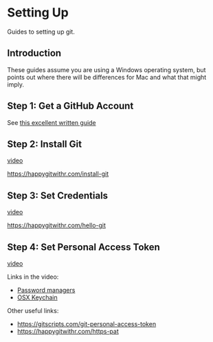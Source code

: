 # Setting Up  
Guides to setting up git. 

## Introduction
These guides assume you are using a Windows operating system, but points out where there will be differences for Mac and what that might imply.

## Step 1: Get a GitHub Account
See [this excellent written guide](https://happygitwithr.com/github-acct)

## Step 2: Install Git
[video](https://emckclac-my.sharepoint.com/:v:/g/personal/k1076631_kcl_ac_uk/EaPS1W05FYBIu7sxxUFHL00BUHxOUIxDUBVRBI9H_cCwdg?e=ZNisr9)

https://happygitwithr.com/install-git

## Step 3: Set Credentials
[video](https://emckclac-my.sharepoint.com/:v:/g/personal/k1076631_kcl_ac_uk/Edqj5CXgCQlKpC-cOUx3pkMB5w2tSbp0s3aS7j7b40eEkQ?e=m1npag)

https://happygitwithr.com/hello-git

## Step 4: Set Personal Access Token 
[video](https://emckclac-my.sharepoint.com/:v:/g/personal/k1076631_kcl_ac_uk/ERhD9018AghPi7T3KPp6yBcBo1xcKUy8olF4WlAh8R5qdA?e=7RmQaz)

Links in the video:
- [Password managers](https://uk.pcmag.com/password-managers/4296/the-best-password-managers)
- [OSX Keychain](https://support.apple.com/en-gb/guide/keychain-access/welcome/mac)

Other useful links:
- https://gitscripts.com/git-personal-access-token
- https://happygitwithr.com/https-pat
